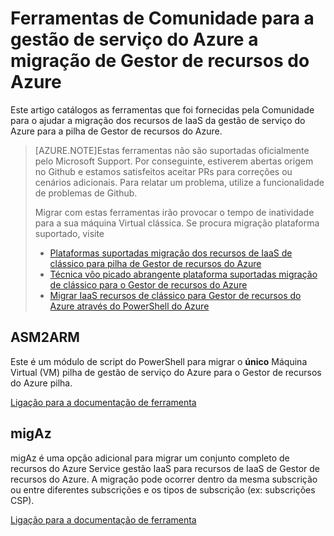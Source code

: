 <properties
    pageTitle="Ferramentas de Comunidade para a gestão de serviço do Azure a migração de Gestor de recursos do Azure"
    description="Este artigo catálogos as ferramentas que foi fornecidas pela Comunidade para o ajudar a migração dos recursos de IaaS da gestão de serviço do Azure para a pilha de Gestor de recursos do Azure."
    services="virtual-machines-windows"
    documentationCenter=""
    authors="singhkays"
    manager="timlt"
    editor=""
    tags="azure-resource-manager"/>

<tags
    ms.service="virtual-machines-windows"
    ms.workload="infrastructure-services"
    ms.tgt_pltfrm="vm-windows"
    ms.devlang="na"
    ms.topic="article"
    ms.date="08/29/2016"
    ms.author="singhkay"/>

# <a name="community-tools-for-azure-service-management-to-azure-resource-manager-migration"></a>Ferramentas de Comunidade para a gestão de serviço do Azure a migração de Gestor de recursos do Azure

Este artigo catálogos as ferramentas que foi fornecidas pela Comunidade para o ajudar a migração dos recursos de IaaS da gestão de serviço do Azure para a pilha de Gestor de recursos do Azure.

>[AZURE.NOTE]Estas ferramentas não são suportadas oficialmente pelo Microsoft Support. Por conseguinte, estiverem abertas origem no Github e estamos satisfeitos aceitar PRs para correções ou cenários adicionais. Para relatar um problema, utilize a funcionalidade de problemas de Github.
>
> Migrar com estas ferramentas irão provocar o tempo de inatividade para a sua máquina Virtual clássica. Se procura migração plataforma suportado, visite 
>
>- [Plataformas suportadas migração dos recursos de IaaS de clássico para pilha de Gestor de recursos do Azure](./virtual-machines-windows-migration-classic-resource-manager.md)
>- [Técnica vôo picado abrangente plataforma suportadas migração de clássico para o Gestor de recursos do Azure](./virtual-machines-windows-migration-classic-resource-manager-deep-dive.md)
>- [Migrar IaaS recursos de clássico para Gestor de recursos do Azure através do PowerShell do Azure](./virtual-machines-windows-ps-migration-classic-resource-manager.md)

## <a name="asm2arm"></a>ASM2ARM

Este é um módulo de script do PowerShell para migrar o **único** Máquina Virtual (VM) pilha de gestão de serviço do Azure para o Gestor de recursos do Azure pilha. 

[Ligação para a documentação de ferramenta](https://github.com/Azure/classic-iaas-resourcemanager-migration/tree/master/asm2arm)

## <a name="migaz"></a>migAz

migAz é uma opção adicional para migrar um conjunto completo de recursos do Azure Service gestão IaaS para recursos de IaaS de Gestor de recursos do Azure. A migração pode ocorrer dentro da mesma subscrição ou entre diferentes subscrições e os tipos de subscrição (ex: subscrições CSP).

[Ligação para a documentação de ferramenta](https://github.com/Azure/classic-iaas-resourcemanager-migration/tree/master/migaz)